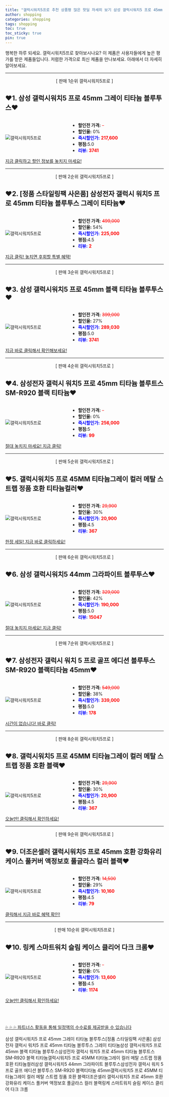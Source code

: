 ```yaml
---
title: "갤럭시워치5프로 추천 상품평 많은 핫딜 자세히 보기 삼성 갤럭시워치5 프로 45mm 그레이"
author: shopping
categories: shopping
tags: shopping
toc: true
toc_sticky: true
pin: true
---
```

행복한 하루 되세요. 갤럭시워치5프로 찾아보시나요? 이 제품은 사용자들에게 높은 평가를 받은 제품들입니다. 저렴한 가격으로 최신 제품을 만나보세요. 아래에서 더 자세히 알아보세요.

---
<p class="toplist" style="margin: 0 auto; display: block; width: fit-content;">[ 판매 1순위 갤럭시워치5프로 ]</p>

<h2><strong>❤️1. 삼성 갤럭시워치5 프로 45mm 그레이 티타늄 블루투스❤️</strong></h2>

<div style="display: flex; align-items: center;">
    <div style="flex: 0.4;">
        <img src="https://thumbnail7.coupangcdn.com/thumbnails/remote/230x230ex/image/vendor_inventory/3227/bca2250cb706c5ef046f76e7b723954faf974fa7487f7ed7bf293e494e7c.jpg" alt="갤럭시워치5프로" style="max-width: 100%;">
    </div>
    <div style="flex: 0.6; margin-left: 10px;">
        <ul>
            <li><strong>할인전 가격:</strong> <del style="color: red;">-</del></li>
            <li><strong>할인율:</strong> 0%</li>
            <li><span style='color:blue'><strong>즉시할인가:</strong></span> <span style='color:red'><strong>217,600</strong></span></li>
            <li><strong>평점:</strong>5.0</li>
            <li><span style='color:blue'><strong>리뷰:</strong></span> <span style='color:red'><strong>3741</strong></span></li>
        </ul>
    </div>
</div>
<div class="center">
    <a href="https://selin100587001.github.io?lptag=AF9450613&subid=githubio&pageKey=6675441617&traceid=V0-153&itemId=15374275339&vendorItemId=89276107229" class="myButton">
        지금 클릭하고 할인 정보를 놓치지 마세요!
    </a>
</div>


---
<p class="toplist" style="margin: 0 auto; display: block; width: fit-content;">[ 판매 2순위 갤럭시워치5프로 ]</p>

<h2><strong>❤️2. [정품 스타일링팩 사은품] 삼성전자 갤럭시 워치5 프로 45mm 티타늄 블루투스 그레이 티타늄❤️</strong></h2>

<div style="display: flex; align-items: center;">
    <div style="flex: 0.4;">
        <img src="https://thumbnail8.coupangcdn.com/thumbnails/remote/230x230ex/image/vendor_inventory/a39f/fbf1def5d908a9925907a7f43bcecfa4d9a22b925062a394da51ffc745c1.jpg" alt="갤럭시워치5프로" style="max-width: 100%;">
    </div>
    <div style="flex: 0.6; margin-left: 10px;">
        <ul>
            <li><strong>할인전 가격:</strong> <del style="color: red;">499,000</del></li>
            <li><strong>할인율:</strong> 54%</li>
            <li><span style='color:blue'><strong>즉시할인가:</strong></span> <span style='color:red'><strong>225,000</strong></span></li>
            <li><strong>평점:</strong>4.5</li>
            <li><span style='color:blue'><strong>리뷰:</strong></span> <span style='color:red'><strong>2</strong></span></li>
        </ul>
    </div>
</div>
<div class="center">
    <a href="https://selin100587001.github.io?lptag=AF9450613&subid=githubio&pageKey=8142893396&traceid=V0-153&itemId=23141941766&vendorItemId=90174821773" class="myButton">
        지금 클릭! 놓치면 후회할 특별 혜택!
    </a>
</div>


---
<p class="toplist" style="margin: 0 auto; display: block; width: fit-content;">[ 판매 3순위 갤럭시워치5프로 ]</p>

<h2><strong>❤️3. 삼성 갤럭시워치5 프로 45mm 블랙 티타늄 블루투스❤️</strong></h2>

<div style="display: flex; align-items: center;">
    <div style="flex: 0.4;">
        <img src="https://thumbnail10.coupangcdn.com/thumbnails/remote/230x230ex/image/vendor_inventory/0a29/a3300bbdc468eac2eef75ccc951a6f2a7e7218ea3d793ac5f7422b671f35.jpg" alt="갤럭시워치5프로" style="max-width: 100%;">
    </div>
    <div style="flex: 0.6; margin-left: 10px;">
        <ul>
            <li><strong>할인전 가격:</strong> <del style="color: red;">399,000</del></li>
            <li><strong>할인율:</strong> 27%</li>
            <li><span style='color:blue'><strong>즉시할인가:</strong></span> <span style='color:red'><strong>289,030</strong></span></li>
            <li><strong>평점:</strong>5.0</li>
            <li><span style='color:blue'><strong>리뷰:</strong></span> <span style='color:red'><strong>3741</strong></span></li>
        </ul>
    </div>
</div>
<div class="center">
    <a href="https://selin100587001.github.io?lptag=AF9450613&subid=githubio&pageKey=6675441617&traceid=V0-153&itemId=15374275335&vendorItemId=88529780496" class="myButton">
        지금 바로 클릭해서 확인해보세요!
    </a>
</div>


---
<p class="toplist" style="margin: 0 auto; display: block; width: fit-content;">[ 판매 4순위 갤럭시워치5프로 ]</p>

<h2><strong>❤️4. 삼성전자 갤럭시 워치5 프로 45mm 티타늄 블루트스 SM-R920 블랙 티타늄❤️</strong></h2>

<div style="display: flex; align-items: center;">
    <div style="flex: 0.4;">
        <img src="https://thumbnail6.coupangcdn.com/thumbnails/remote/230x230ex/image/vendor_inventory/e1b0/769756a070199c77ab41bd75b52575b4029df7e59be4c64b653960ab3ab8.jpg" alt="갤럭시워치5프로" style="max-width: 100%;">
    </div>
    <div style="flex: 0.6; margin-left: 10px;">
        <ul>
            <li><strong>할인전 가격:</strong> <del style="color: red;">-</del></li>
            <li><strong>할인율:</strong> 0%</li>
            <li><span style='color:blue'><strong>즉시할인가:</strong></span> <span style='color:red'><strong>256,000</strong></span></li>
            <li><strong>평점:</strong>5</li>
            <li><span style='color:blue'><strong>리뷰:</strong></span> <span style='color:red'><strong>99</strong></span></li>
        </ul>
    </div>
</div>
<div class="center">
    <a href="https://selin100587001.github.io?lptag=AF9450613&subid=githubio&pageKey=8159148003&traceid=V0-153&itemId=23255154512&vendorItemId=90287548609" class="myButton">
        절대 놓치지 마세요! 지금 클릭!
    </a>
</div>


---
<p class="toplist" style="margin: 0 auto; display: block; width: fit-content;">[ 판매 5순위 갤럭시워치5프로 ]</p>

<h2><strong>❤️5. 갤럭시워치5 프로 45MM 티타늄그레이 컬러 메탈 스트랩 정품 호환 티타늄컬러❤️</strong></h2>

<div style="display: flex; align-items: center;">
    <div style="flex: 0.4;">
        <img src="https://thumbnail9.coupangcdn.com/thumbnails/remote/230x230ex/image/vendor_inventory/809a/3e9cf1ba97cd1b3162ed48c4a90ac65c52ef300eb63f5ba0c683274c5a5a.png" alt="갤럭시워치5프로" style="max-width: 100%;">
    </div>
    <div style="flex: 0.6; margin-left: 10px;">
        <ul>
            <li><strong>할인전 가격:</strong> <del style="color: red;">29,900</del></li>
            <li><strong>할인율:</strong> 30%</li>
            <li><span style='color:blue'><strong>즉시할인가:</strong></span> <span style='color:red'><strong>20,900</strong></span></li>
            <li><strong>평점:</strong>4.5</li>
            <li><span style='color:blue'><strong>리뷰:</strong></span> <span style='color:red'><strong>367</strong></span></li>
        </ul>
    </div>
</div>
<div class="center">
    <a href="https://selin100587001.github.io?lptag=AF9450613&subid=githubio&pageKey=7612694605&traceid=V0-153&itemId=20165564185&vendorItemId=87257881102" class="myButton">
        한정 세일! 지금 바로 클릭하세요!
    </a>
</div>


---
<p class="toplist" style="margin: 0 auto; display: block; width: fit-content;">[ 판매 6순위 갤럭시워치5프로 ]</p>

<h2><strong>❤️6. 삼성 갤럭시워치5 44mm 그라파이트 블루투스❤️</strong></h2>

<div style="display: flex; align-items: center;">
    <div style="flex: 0.4;">
        <img src="https://thumbnail10.coupangcdn.com/thumbnails/remote/230x230ex/image/vendor_inventory/2eb1/7f26dfbca5edaeae5453590b516da4be90b9e508f6a8ce76f4017bbdb949.jpg" alt="갤럭시워치5프로" style="max-width: 100%;">
    </div>
    <div style="flex: 0.6; margin-left: 10px;">
        <ul>
            <li><strong>할인전 가격:</strong> <del style="color: red;">329,000</del></li>
            <li><strong>할인율:</strong> 42%</li>
            <li><span style='color:blue'><strong>즉시할인가:</strong></span> <span style='color:red'><strong>190,000</strong></span></li>
            <li><strong>평점:</strong>5.0</li>
            <li><span style='color:blue'><strong>리뷰:</strong></span> <span style='color:red'><strong>15047</strong></span></li>
        </ul>
    </div>
</div>
<div class="center">
    <a href="https://selin100587001.github.io?lptag=AF9450613&subid=githubio&pageKey=6675441423&traceid=V0-153&itemId=15374273875&vendorItemId=82989280825" class="myButton">
        절대 놓치지 마세요! 지금 클릭!
    </a>
</div>


---
<p class="toplist" style="margin: 0 auto; display: block; width: fit-content;">[ 판매 7순위 갤럭시워치5프로 ]</p>

<h2><strong>❤️7. 삼성전자 갤럭시 워치 5 프로 골프 에디션 블루투스 SM-R920 블랙티타늄 45mm❤️</strong></h2>

<div style="display: flex; align-items: center;">
    <div style="flex: 0.4;">
        <img src="https://thumbnail8.coupangcdn.com/thumbnails/remote/230x230ex/image/vendor_inventory/d6c0/a4b42bab2c9533b99d3dcb20abfd378ab77a9776206bfedd200db0750617.jpg" alt="갤럭시워치5프로" style="max-width: 100%;">
    </div>
    <div style="flex: 0.6; margin-left: 10px;">
        <ul>
            <li><strong>할인전 가격:</strong> <del style="color: red;">549,000</del></li>
            <li><strong>할인율:</strong> 38%</li>
            <li><span style='color:blue'><strong>즉시할인가:</strong></span> <span style='color:red'><strong>339,000</strong></span></li>
            <li><strong>평점:</strong>5.0</li>
            <li><span style='color:blue'><strong>리뷰:</strong></span> <span style='color:red'><strong>178</strong></span></li>
        </ul>
    </div>
</div>
<div class="center">
    <a href="https://selin100587001.github.io?lptag=AF9450613&subid=githubio&pageKey=7370335715&traceid=V0-153&itemId=19010874900&vendorItemId=86186058344" class="myButton">
        시간이 없습니다! 바로 클릭!
    </a>
</div>


---
<p class="toplist" style="margin: 0 auto; display: block; width: fit-content;">[ 판매 8순위 갤럭시워치5프로 ]</p>

<h2><strong>❤️8. 갤럭시워치5 프로 45MM 티타늄그레이 컬러 메탈 스트랩 정품 호환 블랙❤️</strong></h2>

<div style="display: flex; align-items: center;">
    <div style="flex: 0.4;">
        <img src="https://thumbnail10.coupangcdn.com/thumbnails/remote/230x230ex/image/vendor_inventory/039d/65a4a9ce5423072f12a3b4203699e28923c11c2b7e8cbf7e4153282c9ecf.png" alt="갤럭시워치5프로" style="max-width: 100%;">
    </div>
    <div style="flex: 0.6; margin-left: 10px;">
        <ul>
            <li><strong>할인전 가격:</strong> <del style="color: red;">29,900</del></li>
            <li><strong>할인율:</strong> 30%</li>
            <li><span style='color:blue'><strong>즉시할인가:</strong></span> <span style='color:red'><strong>20,900</strong></span></li>
            <li><strong>평점:</strong>4.5</li>
            <li><span style='color:blue'><strong>리뷰:</strong></span> <span style='color:red'><strong>367</strong></span></li>
        </ul>
    </div>
</div>
<div class="center">
    <a href="https://selin100587001.github.io?lptag=AF9450613&subid=githubio&pageKey=7612694605&traceid=V0-153&itemId=20165564184&vendorItemId=87257881112" class="myButton">
        오늘만! 클릭해서 확인하세요!
    </a>
</div>


---
<p class="toplist" style="margin: 0 auto; display: block; width: fit-content;">[ 판매 9순위 갤럭시워치5프로 ]</p>

<h2><strong>❤️9. 더조은셀러 갤럭시워치5 프로 45mm 호환 강화유리 케이스 풀커버 액정보호 풀글라스 컬러 블랙❤️</strong></h2>

<div style="display: flex; align-items: center;">
    <div style="flex: 0.4;">
        <img src="https://thumbnail10.coupangcdn.com/thumbnails/remote/230x230ex/image/vendor_inventory/100a/a50e223f79a574809bf42ae743598423d405c1c7ee5287c628edeacf7f41.jpg" alt="갤럭시워치5프로" style="max-width: 100%;">
    </div>
    <div style="flex: 0.6; margin-left: 10px;">
        <ul>
            <li><strong>할인전 가격:</strong> <del style="color: red;">14,500</del></li>
            <li><strong>할인율:</strong> 29%</li>
            <li><span style='color:blue'><strong>즉시할인가:</strong></span> <span style='color:red'><strong>10,160</strong></span></li>
            <li><strong>평점:</strong>4.5</li>
            <li><span style='color:blue'><strong>리뷰:</strong></span> <span style='color:red'><strong>79</strong></span></li>
        </ul>
    </div>
</div>
<div class="center">
    <a href="https://selin100587001.github.io?lptag=AF9450613&subid=githubio&pageKey=7243193326&traceid=V0-153&itemId=18408571476&vendorItemId=85589629850" class="myButton">
        클릭해서 지금 바로 혜택 확인!
    </a>
</div>


---
<p class="toplist" style="margin: 0 auto; display: block; width: fit-content;">[ 판매 10순위 갤럭시워치5프로 ]</p>

<h2><strong>❤️10. 링케 스마트워치 슬림 케이스 클리어 다크 크롬❤️</strong></h2>

<div style="display: flex; align-items: center;">
    <div style="flex: 0.4;">
        <img src="https://thumbnail9.coupangcdn.com/thumbnails/remote/230x230ex/image/rs_quotation_api/kdso4zln/4832136c150344d78f1f296a2b485dea.jpg" alt="갤럭시워치5프로" style="max-width: 100%;">
    </div>
    <div style="flex: 0.6; margin-left: 10px;">
        <ul>
            <li><strong>할인전 가격:</strong> <del style="color: red;">-</del></li>
            <li><strong>할인율:</strong> 0%</li>
            <li><span style='color:blue'><strong>즉시할인가:</strong></span> <span style='color:red'><strong>13,600</strong></span></li>
            <li><strong>평점:</strong>4.5</li>
            <li><span style='color:blue'><strong>리뷰:</strong></span> <span style='color:red'><strong>1174</strong></span></li>
        </ul>
    </div>
</div>
<div class="center">
    <a href="https://selin100587001.github.io?lptag=AF9450613&subid=githubio&pageKey=6809607747&traceid=V0-153&itemId=16105199984&vendorItemId=83302417205" class="myButton">
        오늘만! 클릭해서 확인하세요!
    </a>
</div>

<br><br><br>[💦 💦 💦 파트너스 활동을 통해 일정액의 수수료를 제공받을 수 있습니다](https://link.coupang.com/a/bcpT2c)<br><br>삼성 갤럭시워치5 프로 45mm 그레이 티타늄 블루투스[정품 스타일링팩 사은품] 삼성전자 갤럭시 워치5 프로 45mm 티타늄 블루투스 그레이 티타늄삼성 갤럭시워치5 프로 45mm 블랙 티타늄 블루투스삼성전자 갤럭시 워치5 프로 45mm 티타늄 블루트스 SM-R920 블랙 티타늄갤럭시워치5 프로 45MM 티타늄그레이 컬러 메탈 스트랩 정품 호환 티타늄컬러삼성 갤럭시워치5 44mm 그라파이트 블루투스삼성전자 갤럭시 워치 5 프로 골프 에디션 블루투스 SM-R920 블랙티타늄 45mm갤럭시워치5 프로 45MM 티타늄그레이 컬러 메탈 스트랩 정품 호환 블랙더조은셀러 갤럭시워치5 프로 45mm 호환 강화유리 케이스 풀커버 액정보호 풀글라스 컬러 블랙링케 스마트워치 슬림 케이스 클리어 다크 크롬